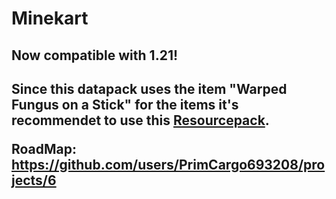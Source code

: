 <h1>Minekart</h1>

<h2>Now compatible with 1.21!<h2>

Since this datapack uses the item "Warped Fungus on a Stick" for the items it's recommendet to use this [Resourcepack](https://github.com/PrimCargo693208/Minekart_Resourcepack).

RoadMap: https://github.com/users/PrimCargo693208/projects/6

